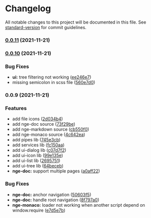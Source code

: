 # Changelog

All notable changes to this project will be documented in this file. See [standard-version](https://github.com/conventional-changelog/standard-version) for commit guidelines.

### [0.0.11](https://github.com/mciissee/nge/compare/v0.0.10...v0.0.11) (2021-11-21)

### [0.0.10](https://github.com/mciissee/nge/compare/v0.0.9...v0.0.10) (2021-11-21)


### Bug Fixes

* **ui:** tree filtering not working ([ee246e7](https://github.com/mciissee/nge/commit/ee246e7a144fc9e491715be280e04b0ada10fd17))
* missing semicolon in scss file ([560e7d0](https://github.com/mciissee/nge/commit/560e7d09c92509724f98af11dd8851232d707d06))

### 0.0.9 (2021-11-21)


### Features

* add file icons ([2d034b4](https://github.com/mciissee/nge/commit/2d034b4fdddac4b68a332754aaa24aa0acf77b5b))
* add nge-doc source ([73f29be](https://github.com/mciissee/nge/commit/73f29be05635b37cdee556a861a9b6ac7e040238))
* add nge-markdown source ([cb550f0](https://github.com/mciissee/nge/commit/cb550f0572563c9c1e3e86bd63df564efab28de7))
* add nge-monaco source ([4c642ea](https://github.com/mciissee/nge/commit/4c642eac2ad26f4d3601a01a50db9dec7c56ce18))
* add pipes lib ([745e3cb](https://github.com/mciissee/nge/commit/745e3cbb439f759f6fd6de1ebe906b0461134bbd))
* add services lib ([fc150aa](https://github.com/mciissee/nge/commit/fc150aa28b15a7d34d6d7ce6a93b7dff278063e5))
* add ui-dialog lib ([c07d7f2](https://github.com/mciissee/nge/commit/c07d7f2eb01d1e032326e80091d56e74d3252eb6))
* add ui-icon lib ([99e135e](https://github.com/mciissee/nge/commit/99e135e6cc9db54960b8942ea6e25d7f2621777b))
* add ui-list lib ([2695751](https://github.com/mciissee/nge/commit/2695751474693e702d0bf5abbc4b393dea6adf4a))
* add ui-tree lib ([64beceb](https://github.com/mciissee/nge/commit/64beceba0a53a4879af6e6e78d75e7df05d792be))
* **nge-doc:** support multiple pages ([a0aff22](https://github.com/mciissee/nge/commit/a0aff228afa8e47f76b2e9748086b9f415e8acc4))


### Bug Fixes

* **nge-doc:** anchor navigation ([50603f5](https://github.com/mciissee/nge/commit/50603f5d667b72e62891c1f123562773f31ab2bf))
* **nge-doc:** handle root navigation ([8f797a0](https://github.com/mciissee/nge/commit/8f797a04c95fb04df514c98ea1a22ce3d5ab72c3))
* **nge-monaco:** loader not working when another script depend on window.require ([e7d5e7b](https://github.com/mciissee/nge/commit/e7d5e7b6a30f1914176e84ac5f04232cc36fa340))
